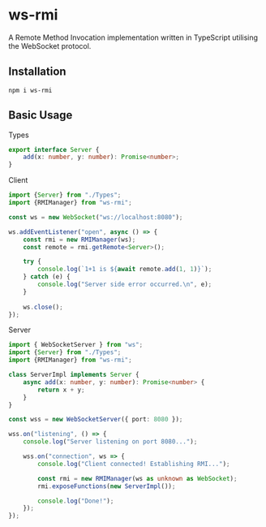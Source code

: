 # ws-rmi
A Remote Method Invocation implementation written in TypeScript utilising the WebSocket protocol.

## Installation
```
npm i ws-rmi
```

## Basic Usage
Types
```ts
export interface Server {
    add(x: number, y: number): Promise<number>;
}
```

Client
```ts
import {Server} from "./Types";
import {RMIManager} from "ws-rmi";

const ws = new WebSocket("ws://localhost:8080");

ws.addEventListener("open", async () => {
	const rmi = new RMIManager(ws);
	const remote = rmi.getRemote<Server>();

	try {
		console.log(`1+1 is ${await remote.add(1, 1)}`);
	} catch (e) {
		console.log("Server side error occurred.\n", e);
	}
	
	ws.close();
});
```

Server
```ts
import { WebSocketServer } from "ws";
import {Server} from "./Types";
import {RMIManager} from "ws-rmi";

class ServerImpl implements Server {
	async add(x: number, y: number): Promise<number> {
		return x + y;
	}
}

const wss = new WebSocketServer({ port: 8080 });

wss.on("listening", () => {
	console.log("Server listening on port 8080...");

	wss.on("connection", ws => {
		console.log("Client connected! Establishing RMI...");

		const rmi = new RMIManager(ws as unknown as WebSocket);
		rmi.exposeFunctions(new ServerImpl());

		console.log("Done!");
	});
});
```